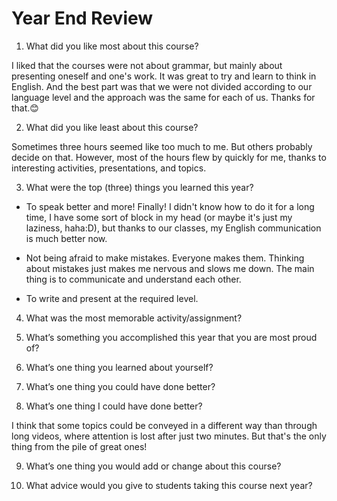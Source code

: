 # Year End Review

1) What did you like most about this course?

I liked that the courses were not about grammar, but mainly about presenting oneself and one's work. It was great to try and learn to think in English. And the best part was that we were not divided according to our language level and the approach was the same for each of us. Thanks for that.😊

2) What did you like least about this course?

Sometimes three hours seemed like too much to me. But others probably decide on that. However, most of the hours flew by quickly for me, thanks to interesting activities, presentations, and topics.

3) What were the top (three) things you learned this year?

- To speak better and more! Finally! I didn't know how to do it for a long time, I have some sort of block in my head (or maybe it's just my laziness, haha:D), but thanks to our classes, my English communication is much better now.

- Not being afraid to make mistakes. Everyone makes them. Thinking about mistakes just makes me nervous and slows me down. The main thing is to communicate and understand each other.

- To write and present at the required level.

4) What was the most memorable activity/assignment?

5) What’s something you accomplished this year that you are most proud of?

6) What’s one thing you learned about yourself?

7) What’s one thing you could have done better?

8) What’s one thing I could have done better?

I think that some topics could be conveyed in a different way than through long videos, where attention is lost after just two minutes. But that's the only thing from the pile of great ones!

9) What’s one thing you would add or change about this course?

10) What advice would you give to students taking this course next year?
